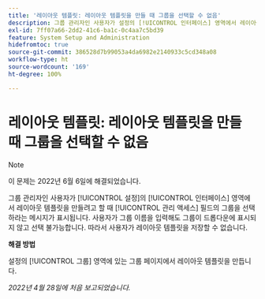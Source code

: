 ```yaml
---
title: '레이아웃 템플릿: 레이아웃 템플릿을 만들 때 그룹을 선택할 수 없음'
description: 그룹 관리자인 사용자가 설정의 [!UICONTROL 인터페이스] 영역에서 레이아웃 템플릿을 만들려고 할 때 [!UICONTROL 관리 액세스] 필드의 그룹을 선택하라는 메시지가 표시됩니다. 사용자가 그룹 이름을 입력해도 그룹이 드롭다운에 표시되지 않고 선택 불가능합니다. 따라서 사용자가 레이아웃 템플릿을 저장할 수 없습니다.
exl-id: 7ff07a66-2dd2-41c6-ba1c-0c4aa7c5bd39
feature: System Setup and Administration
hidefromtoc: true
source-git-commit: 386528d7b99053a4da6982e2140933c5cd348a08
workflow-type: ht
source-wordcount: '169'
ht-degree: 100%

---
```


# 레이아웃 템플릿: 레이아웃 템플릿을 만들 때 그룹을 선택할 수 없음

>[!NOTE]
>
>이 문제는 2022년 6월 6일에 해결되었습니다.

그룹 관리자인 사용자가 [!UICONTROL 설정]의 [!UICONTROL 인터페이스] 영역에서 레이아웃 템플릿을 만들려고 할 때 [!UICONTROL 관리 액세스] 필드의 그룹을 선택하라는 메시지가 표시됩니다. 사용자가 그룹 이름을 입력해도 그룹이 드롭다운에 표시되지 않고 선택 불가능합니다. 따라서 사용자가 레이아웃 템플릿을 저장할 수 없습니다.

**해결 방법**

설정의 [!UICONTROL 그룹] 영역에 있는 그룹 페이지에서 레이아웃 템플릿을 만듭니다.

_2022년 4월 28일에 처음 보고되었습니다._
